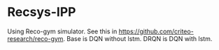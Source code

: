 # Recsys-IPP
Using Reco-gym simulator. See this in https://github.com/criteo-research/reco-gym.
Base is DQN without lstm.
DRQN is DQN with lstm.
